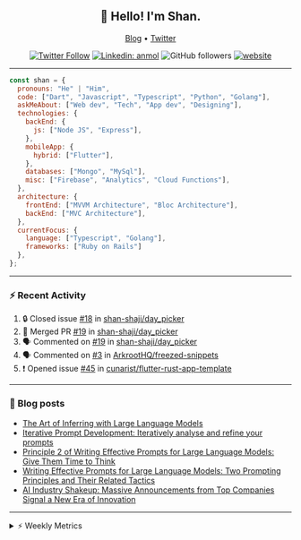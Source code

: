 <h2 align="center">👋 Hello! I'm Shan.</h2>
<p align="center">
  <a href="https://medium.com/feed/@shan-shaji">Blog</a> •
  <a href="https://twitter.com/intent/follow?screen_name=shan__shaji">Twitter</a>
</p>

<p align="center"><a href="https://twitter.com/intent/follow?screen_name=shan__shaji"><img src="https://img.shields.io/twitter/follow/shan__shaji?style=flat" alt="Twitter Follow"></a>
<a href="https://www.linkedin.com/in/shan-shaji/"><img src="https://img.shields.io/badge/shan-shaji?style=flat-square&amp;logo=Linkedin&amp;logoColor=white&amp;link=https://www.linkedin.com/in/shan-shaji/" alt="Linkedin: anmol"></a>
<img src="https://img.shields.io/github/followers/shan-shaji?label=Follow&amp;style=social" alt="GitHub followers">
<a href="http://shan-shaji.github.io/"><img src="https://img.shields.io/badge/Website-46a2f1.svg?&amp;style=flat-square&amp;logo=Google-Chrome&amp;logoColor=white&amp;link=http://shan-shaji.github.io/" alt="website"></a></p>

<hr>

```javascript
const shan = {
  pronouns: "He" | "Him",
  code: ["Dart", "Javascript", "Typescript", "Python", "Golang"],
  askMeAbout: ["Web dev", "Tech", "App dev", "Designing"],
  technologies: {
    backEnd: {
      js: ["Node JS", "Express"],
    },
    mobileApp: {
      hybrid: ["Flutter"],
    },
    databases: ["Mongo", "MySql"],
    misc: ["Firebase", "Analytics", "Cloud Functions"],
  },
  architecture: {
    frontEnd: ["MVVM Architecture", "Bloc Architecture"],
    backEnd: ["MVC Architecture"],
  },
  currentFocus: {
    language: ["Typescript", "Golang"],
    frameworks: ["Ruby on Rails"]
  },
};
```

---

### ⚡ Recent Activity

<!--START_SECTION:activity-->
1. 🔒 Closed issue [#18](https://github.com/shan-shaji/day_picker/issues/18) in [shan-shaji/day_picker](https://github.com/shan-shaji/day_picker)
2. 🎉 Merged PR [#19](https://github.com/shan-shaji/day_picker/pull/19) in [shan-shaji/day_picker](https://github.com/shan-shaji/day_picker)
3. 🗣 Commented on [#19](https://github.com/shan-shaji/day_picker/pull/19#issuecomment-1634430153) in [shan-shaji/day_picker](https://github.com/shan-shaji/day_picker)
4. 🗣 Commented on [#3](https://github.com/ArkrootHQ/freezed-snippets/issues/3#issuecomment-1592487551) in [ArkrootHQ/freezed-snippets](https://github.com/ArkrootHQ/freezed-snippets)
5. ❗ Opened issue [#45](https://github.com/cunarist/flutter-rust-app-template/issues/45) in [cunarist/flutter-rust-app-template](https://github.com/cunarist/flutter-rust-app-template)
<!--END_SECTION:activity-->

---

### 📕 Blog posts

<!-- BLOG-POST-LIST:START -->
- [The Art of Inferring with Large Language Models](https://dev.to/arkroot/the-art-of-inferring-with-large-language-models-243m)
- [Iterative Prompt Development: Iteratively analyse and refine your prompts](https://dev.to/arkroot/iterative-prompt-development-iteratively-analyse-and-refine-your-prompts-3ibl)
- [Principle 2 of Writing Effective Prompts for Large Language Models: Give Them Time to Think](https://dev.to/arkroot/principle-2-of-writing-effective-prompts-for-large-language-models-give-them-time-to-think-25j3)
- [Writing Effective Prompts for Large Language Models: Two Prompting Principles and Their Related Tactics](https://dev.to/arkroot/writing-effective-prompts-for-large-language-models-two-prompting-principles-and-their-related-tactics-151a)
- [AI Industry Shakeup: Massive Announcements from Top Companies Signal a New Era of Innovation](https://dev.to/shanshaji/ai-industry-shakeup-massive-announcements-from-top-companies-signal-a-new-era-of-innovation-pj7)
<!-- BLOG-POST-LIST:END -->

<hr>
<details>
    <summary>⚡ Weekly Metrics</summary>
    <p>
    
<!--START_SECTION:waka-->
![Code Time](http://img.shields.io/badge/Code%20Time-2%2C387%20hrs%201%20min-blue)

![Profile Views](http://img.shields.io/badge/Profile%20Views-2-blue)

**🐱 My GitHub Data** 

> 📦 ? Used in GitHub's Storage 
 > 
> 🏆 449 Contributions in the Year 2023
 > 
> 💼 Opted to Hire
 > 
> 📜 139 Public Repositories 
 > 
> 🔑 0 Private Repositories 
 > 
**I'm a Night 🦉** 

```text
🌞 Morning                4899 commits        ███░░░░░░░░░░░░░░░░░░░░░░   12.20 % 
🌆 Daytime                11083 commits       ███████░░░░░░░░░░░░░░░░░░   27.60 % 
🌃 Evening                18009 commits       ███████████░░░░░░░░░░░░░░   44.85 % 
🌙 Night                  6165 commits        ████░░░░░░░░░░░░░░░░░░░░░   15.35 % 
```
📅 **I'm Most Productive on Thursday** 

```text
Monday                   5846 commits        ████░░░░░░░░░░░░░░░░░░░░░   14.56 % 
Tuesday                  6552 commits        ████░░░░░░░░░░░░░░░░░░░░░   16.32 % 
Wednesday                5035 commits        ███░░░░░░░░░░░░░░░░░░░░░░   12.54 % 
Thursday                 8279 commits        █████░░░░░░░░░░░░░░░░░░░░   20.62 % 
Friday                   7033 commits        ████░░░░░░░░░░░░░░░░░░░░░   17.51 % 
Saturday                 3635 commits        ██░░░░░░░░░░░░░░░░░░░░░░░   09.05 % 
Sunday                   3776 commits        ██░░░░░░░░░░░░░░░░░░░░░░░   09.40 % 
```


📊 **This Week I Spent My Time On** 

```text
🕑︎ Time Zone: Asia/Kolkata

💬 Programming Languages: 
Dart                     12 hrs 34 mins      ██████████░░░░░░░░░░░░░░░   41.36 % 
TypeScript               10 hrs 27 mins      █████████░░░░░░░░░░░░░░░░   34.40 % 
JavaScript               1 hr 38 mins        █░░░░░░░░░░░░░░░░░░░░░░░░   05.41 % 
Text                     1 hr 11 mins        █░░░░░░░░░░░░░░░░░░░░░░░░   03.90 % 
JSON                     43 mins             █░░░░░░░░░░░░░░░░░░░░░░░░   02.40 % 

🔥 Editors: 
Android Studio           16 hrs 31 mins      ██████████████░░░░░░░░░░░   54.30 % 
VS Code                  13 hrs 54 mins      ███████████░░░░░░░░░░░░░░   45.70 % 

🐱‍💻 Projects: 
turbo-flutter            16 hrs 31 mins      ██████████████░░░░░░░░░░░   54.30 % 
homeday-functions        11 hrs 46 mins      ██████████░░░░░░░░░░░░░░░   38.71 % 
turbo                    2 hrs 2 mins        ██░░░░░░░░░░░░░░░░░░░░░░░   06.70 % 
post-it                  5 mins              ░░░░░░░░░░░░░░░░░░░░░░░░░   00.28 % 
3.7.12                   0 secs              ░░░░░░░░░░░░░░░░░░░░░░░░░   00.00 % 

💻 Operating System: 
Mac                      30 hrs 20 mins      █████████████████████████   99.72 % 
Linux                    5 mins              ░░░░░░░░░░░░░░░░░░░░░░░░░   00.28 % 
```

**I Mostly Code in Dart** 

```text
Dart                     54 repos            ███████████░░░░░░░░░░░░░░   45.76 % 
TypeScript               5 repos             █░░░░░░░░░░░░░░░░░░░░░░░░   04.24 % 
Python                   5 repos             █░░░░░░░░░░░░░░░░░░░░░░░░   04.24 % 
Ruby                     3 repos             █░░░░░░░░░░░░░░░░░░░░░░░░   02.54 % 
Shell                    1 repo              ░░░░░░░░░░░░░░░░░░░░░░░░░   00.85 % 
```




 Last Updated on 18/07/2023 18:52:38 UTC
<!--END_SECTION:waka-->

</p>
 </details>

